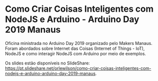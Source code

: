 # Como Criar Coisas Inteligentes com NodeJS e Arduino - Arduino Day 2019 Manaus

Oficina ministrada no Arduino Day 2019 organizado pelo Makers Manaus. Foram abordados sobre Internet das Coisas (Internet of Things - IoT), NodeJS e como interagir NodeJS com Arduino por meio de exemplos.

Os slides estão disponíveis no SlideShare: https://pt.slideshare.net/orlewilson/como-criar-coisas-inteligentes-com-nodejs-e-arduino-arduino-day-2019-manaus.